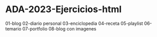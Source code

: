 # ADA-2023-Ejercicios-html
01-blog
02-diario personal
03-enciclopedia
04-receta
05-playlist
06-temario
07-portfolio
08-blog con imagenes
